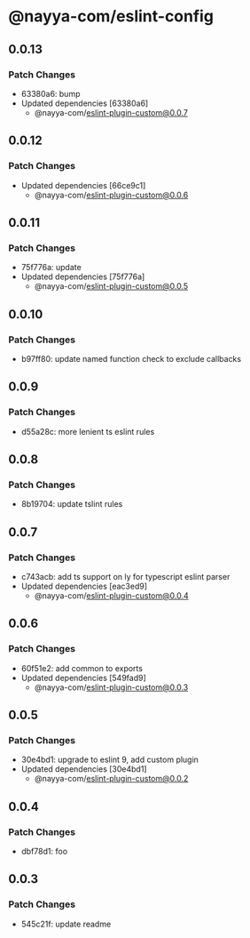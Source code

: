 # @nayya-com/eslint-config

## 0.0.13

### Patch Changes

- 63380a6: bump
- Updated dependencies [63380a6]
  - @nayya-com/eslint-plugin-custom@0.0.7

## 0.0.12

### Patch Changes

- Updated dependencies [66ce9c1]
  - @nayya-com/eslint-plugin-custom@0.0.6

## 0.0.11

### Patch Changes

- 75f776a: update
- Updated dependencies [75f776a]
  - @nayya-com/eslint-plugin-custom@0.0.5

## 0.0.10

### Patch Changes

- b97ff80: update named function check to exclude callbacks

## 0.0.9

### Patch Changes

- d55a28c: more lenient ts eslint rules

## 0.0.8

### Patch Changes

- 8b19704: update tslint rules

## 0.0.7

### Patch Changes

- c743acb: add ts support on ly for typescript eslint parser
- Updated dependencies [eac3ed9]
  - @nayya-com/eslint-plugin-custom@0.0.4

## 0.0.6

### Patch Changes

- 60f51e2: add common to exports
- Updated dependencies [549fad9]
  - @nayya-com/eslint-plugin-custom@0.0.3

## 0.0.5

### Patch Changes

- 30e4bd1: upgrade to eslint 9, add custom plugin
- Updated dependencies [30e4bd1]
  - @nayya-com/eslint-plugin-custom@0.0.2

## 0.0.4

### Patch Changes

- dbf78d1: foo

## 0.0.3

### Patch Changes

- 545c21f: update readme

